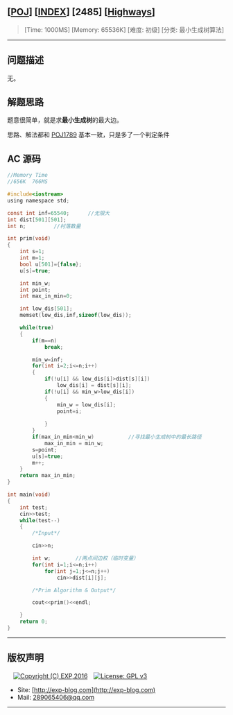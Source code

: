 ## [[POJ](http://poj.org/)] [[INDEX](https://github.com/lyy289065406/POJ-Solving-Reports)] [2485] [[Highways](http://poj.org/problem?id=2485)]

> [Time: 1000MS] [Memory: 65536K] [难度: 初级] [分类: 最小生成树算法]

------

## 问题描述

无。


## 解题思路

题意很简单，就是求**最小生成树**的最大边。

思路、解法都和 [POJ1789](/reports/POJ1789-Truck%20History) 基本一致，只是多了一个判定条件

## AC 源码


```c
//Memory Time 
//656K  766MS 

#include<iostream>
using namespace std;

const int inf=65540;      //无限大
int dist[501][501];
int n;         //村落数量

int prim(void)
{
	int s=1;
	int m=1;
	bool u[501]={false};
	u[s]=true;

	int min_w;
	int point;
	int max_in_min=0;

	int low_dis[501];
	memset(low_dis,inf,sizeof(low_dis));

	while(true)
	{
		if(m==n)
			break;

		min_w=inf;
		for(int i=2;i<=n;i++)
		{
			if(!u[i] && low_dis[i]>dist[s][i])
				low_dis[i] = dist[s][i];
			if(!u[i] && min_w>low_dis[i])
			{
				min_w = low_dis[i];
				point=i;
				
			}
		}
		if(max_in_min<min_w)           //寻找最小生成树中的最长路径
			max_in_min = min_w;
		s=point;
		u[s]=true;
		m++;
	}
	return max_in_min;
}

int main(void)
{
	int test;
	cin>>test;
	while(test--)
	{
		/*Input*/

		cin>>n;

		int w;        //两点间边权（临时变量）
		for(int i=1;i<=n;i++)
			for(int j=1;j<=n;j++)
				cin>>dist[i][j];

		/*Prim Algorithm & Output*/

		cout<<prim()<<endl;

	}
	return 0;
}
```

------

## 版权声明

　[![Copyright (C) EXP,2016](https://img.shields.io/badge/Copyright%20(C)-EXP%202016-blue.svg)](http://exp-blog.com)　[![License: GPL v3](https://img.shields.io/badge/License-GPL%20v3-blue.svg)](https://www.gnu.org/licenses/gpl-3.0)
  

- Site: [http://exp-blog.com](http://exp-blog.com) 
- Mail: <a href="mailto:289065406@qq.com?subject=[EXP's Github]%20Your%20Question%20（请写下您的疑问）&amp;body=What%20can%20I%20help%20you?%20（需要我提供什么帮助吗？）">289065406@qq.com</a>


------
